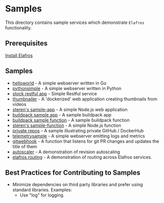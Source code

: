 # Samples

This directory contains sample services which demonstrate `Elafros`
functionality.

## Prerequisites

[Install Elafros](https://github.com/elafros/install/blob/master/README.md)

## Samples

* [helloworld](./helloworld) - A simple webserver written in Go
* [pythonsimple](./pythonsimple) - A simple webserver written in Python
* [stock restful app](./stock-rest-app) - Simple Restful service
* [thumbnailer](./thumbnailer) - A 'dockerized' web application creating thumbnails from videos
* [steren's sample-app](./steren-app) - A simple Node.js web application
* [buildpack sample app](./buildpack-app) - A sample buildpack app
* [buildpack sample function](./buildpack-function) - A sample buildpack function
* [steren's sample-function](./steren-function) - A simple Node.js function
* [private repos](./private-repos/) - A sample illustrating private GitHub / DockerHub
* [telemetrysample](./telemetrysample) - A simple webserver emitting logs and metrics
* [gitwebhook](./gitwebhook) - A function that listens for git PR changes and updates the title of them
* [autoscaler](./autoscale) - A demonstration of revision autoscaling
* [elafros routing](./elafros-routing) - A demonstration of routing across Elafros services.

## Best Practices for Contributing to Samples
* Minimize dependencies on third party libraries and prefer using standard libraries. Examples:
    * Use "log" for logging.
